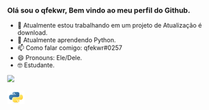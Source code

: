 ### Olá sou o qfekwr, Bem vindo ao meu perfil do Github.

- 🔭 Atualmente estou trabalhando em um projeto de Atualização é download.
- 🌱 Atualmente aprendendo Python.
- 📫 Como falar comigo: qfekwr#0257
- 😄 Pronouns: Ele/Dele.
- 🤓 Estudante.

 <div>
  <a href="https://github.com/qfekwr">
  <img height="180em" src="https://github-readme-stats.vercel.app/api/top-langs/?username=qfekwr&layout=compact&langs_count=7&theme=dark"/>
</div>

 <div style="display: inline_block"><br>
  <img align="center" alt="_Python" height="30" width="40" src="https://raw.githubusercontent.com/devicons/devicon/master/icons/python/python-original.svg">
</div>
